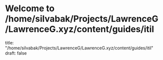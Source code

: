 # Welcome to /home/silvabak/Projects/LawrenceG/LawrenceG.xyz/content/guides/itil
title: "/home/silvabak/Projects/LawrenceG/LawrenceG.xyz/content/guides/itil"
draft: false
